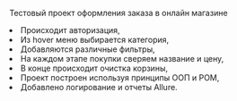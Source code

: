 Тестовый проект оформления заказа в онлайн магазине
<li>Происходит авторизация,</li>
<li>Из hover меню выбирается категория, </li>
<li>Добавляются различные фильтры,</li>
<li>На каждом этапе покупки сверяем название и цену,</li>
<li>В конце происходит очистка корзины,</li>
<li>Проект построен используя принципы ООП и POM,</li>
<li>Добавлено логирование и отчеты Allure.</li>
